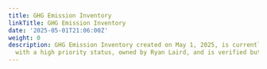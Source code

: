 ```yaml
---
title: GHG Emission Inventory
linkTitle: GHG Emission Inventory
date: '2025-05-01T21:06:00Z'
weight: 0
description: GHG Emission Inventory created on May 1, 2025, is currently in review
  with a high priority status, owned by Ryan Laird, and is verified but not yet published.
---
```



<!-- Unsupported block type: child_database -->